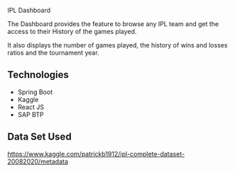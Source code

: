 IPL Dashboard

The Dashboard provides the feature to browse any IPL team and get the access to their History of the games played.

It also displays the number of games played, the history of wins and losses ratios and the tournament year.




## Technologies

* Spring Boot
* Kaggle
* React JS
* SAP BTP

## Data Set Used
https://www.kaggle.com/patrickb1912/ipl-complete-dataset-20082020/metadata 
